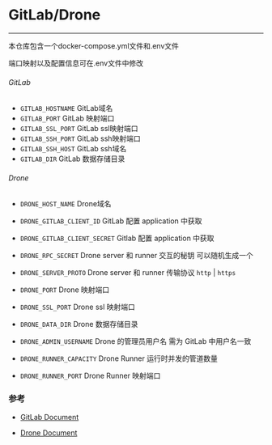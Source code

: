 # GitLab/Drone

---

本仓库包含一个docker-compose.yml文件和.env文件 

端口映射以及配置信息可在.env文件中修改  

###### GitLab 
- `GITLAB_HOSTNAME`  GitLab域名  
- `GITLAB_PORT` GitLab 映射端口  
- `GITLAB_SSL_PORT` GitLab ssl映射端口  
- `GITLAB_SSH_PORT` GitLab ssh映射端口  
- `GITLAB_SSH_HOST` GitLab ssh域名  
- `GITLAB_DIR` GitLab 数据存储目录  


###### Drone


- `DRONE_HOST_NAME` Drone域名
- `DRONE_GITLAB_CLIENT_ID` GitLab 配置 application 中获取
- `DRONE_GITLAB_CLIENT_SECRET` Gitlab 配置 application 中获取
- `DRONE_RPC_SECRET` Drone server 和 runner 交互的秘钥  可以随机生成一个
- `DRONE_SERVER_PROTO` Drone server 和 runner 传输协议  `http` | `https`
- `DRONE_PORT` Drone 映射端口
- `DRONE_SSL_PORT` Drone ssl 映射端口
- `DRONE_DATA_DIR` Drone 数据存储目录
- `DRONE_ADMIN_USERNAME` Drone 的管理员用户名 需为 GitLab 中用户名一致

- `DRONE_RUNNER_CAPACITY` Drone Runner 运行时并发的管道数量
- `DRONE_RUNNER_PORT` Drone Runner 映射端口




### 参考

- [GitLab Document](https://docs.gitlab.com/ee/install/docker.html)

- [Drone Document](https://docs.drone.io/server/provider/gitlab/)
